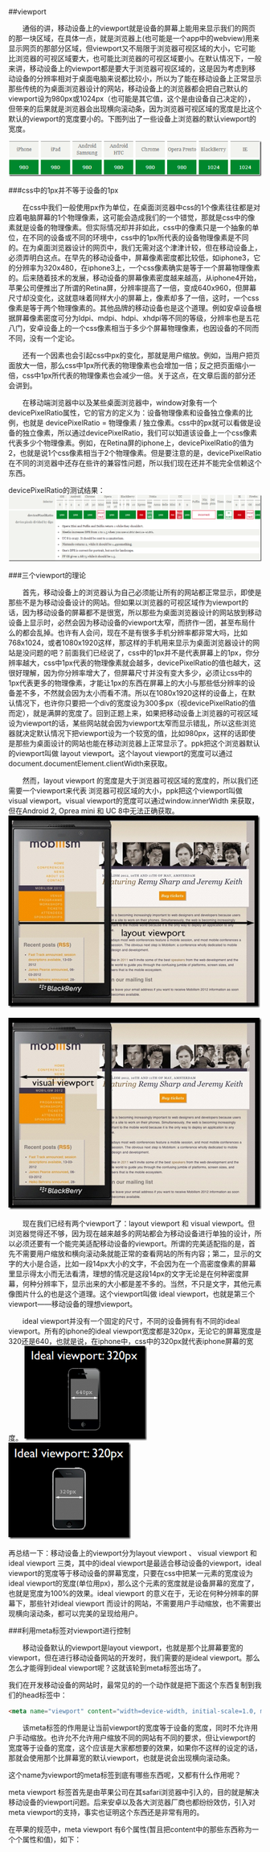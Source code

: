 ##viewport

&emsp;&emsp;通俗的讲，移动设备上的viewport就是设备的屏幕上能用来显示我们的网页的那一块区域，在具体一点，就是浏览器上(也可能是一个app中的webview)用来显示网页的那部分区域，但viewport又不局限于浏览器可视区域的大小，它可能比浏览器的可视区域要大，也可能比浏览器的可视区域要小。在默认情况下，一般来讲，移动设备上的viewport都是要大于浏览器可视区域的，这是因为考虑到移动设备的分辨率相对于桌面电脑来说都比较小，所以为了能在移动设备上正常显示那些传统的为桌面浏览器设计的网站，移动设备上的浏览器都会把自己默认的viewport设为980px或1024px（也可能是其它值，这个是由设备自己决定的），但带来的后果就是浏览器会出现横向滚动条，因为浏览器可视区域的宽度是比这个默认的viewport的宽度要小的。下图列出了一些设备上浏览器的默认viewport的宽度。

![](/assets/300958475557219.png)

###css中的1px并不等于设备的1px

&emsp;&emsp;在css中我们一般使用px作为单位，在桌面浏览器中css的1个像素往往都是对应着电脑屏幕的1个物理像素，这可能会造成我们的一个错觉，那就是css中的像素就是设备的物理像素。但实际情况却并非如此，css中的像素只是一个抽象的单位，在不同的设备或不同的环境中，css中的1px所代表的设备物理像素是不同的。在为桌面浏览器设计的网页中，我们无需对这个津津计较，但在移动设备上，必须弄明白这点。在早先的移动设备中，屏幕像素密度都比较低，如iphone3，它的分辨率为320x480，在iphone3上，一个css像素确实是等于一个屏幕物理像素的。后来随着技术的发展，移动设备的屏幕像素密度越来越高，从iphone4开始，苹果公司便推出了所谓的Retina屏，分辨率提高了一倍，变成640x960，但屏幕尺寸却没变化，这就意味着同样大小的屏幕上，像素却多了一倍，这时，一个css像素是等于两个物理像素的。其他品牌的移动设备也是这个道理。例如安卓设备根据屏幕像素密度可分为ldpi、mdpi、hdpi、xhdpi等不同的等级，分辨率也是五花八门，安卓设备上的一个css像素相当于多少个屏幕物理像素，也因设备的不同而不同，没有一个定论。

&emsp;&emsp;还有一个因素也会引起css中px的变化，那就是用户缩放。例如，当用户把页面放大一倍，那么css中1px所代表的物理像素也会增加一倍；反之把页面缩小一倍，css中1px所代表的物理像素也会减少一倍。关于这点，在文章后面的部分还会讲到。

&emsp;&emsp;在移动端浏览器中以及某些桌面浏览器中，window对象有一个devicePixelRatio属性，它的官方的定义为：设备物理像素和设备独立像素的比例，也就是 devicePixelRatio = 物理像素 / 独立像素。css中的px就可以看做是设备的独立像素，所以通过devicePixelRatio，我们可以知道该设备上一个css像素代表多少个物理像素。例如，在Retina屏的iphone上，devicePixelRatio的值为2，也就是说1个css像素相当于2个物理像素。但是要注意的是，devicePixelRatio在不同的浏览器中还存在些许的兼容性问题，所以我们现在还并不能完全信赖这个东西。

devicePixelRatio的测试结果：
![](/assets/300958496962833.png)

###三个viewport的理论

&emsp;&emsp;首先，移动设备上的浏览器认为自己必须能让所有的网站都正常显示，即使是那些不是为移动设备设计的网站。但如果以浏览器的可视区域作为viewport的话，因为移动设备的屏幕都不是很宽，所以那些为桌面浏览器设计的网站放到移动设备上显示时，必然会因为移动设备的viewport太窄，而挤作一团，甚至布局什么的都会乱掉。也许有人会问，现在不是有很多手机分辨率都非常大吗，比如768x1024，或者1080x1920这样，那这样的手机用来显示为桌面浏览器设计的网站是没问题的吧？前面我们已经说了，css中的1px并不是代表屏幕上的1px，你分辨率越大，css中1px代表的物理像素就会越多，devicePixelRatio的值也越大，这很好理解，因为你分辨率增大了，但屏幕尺寸并没有变大多少，必须让css中的1px代表更多的物理像素，才能让1px的东西在屏幕上的大小与那些低分辨率的设备差不多，不然就会因为太小而看不清。所以在1080x1920这样的设备上，在默认情况下，也许你只要把一个div的宽度设为300多px（视devicePixelRatio的值而定），就是满屏的宽度了。回到正题上来，如果把移动设备上浏览器的可视区域设为viewport的话，某些网站就会因为viewport太窄而显示错乱，所以这些浏览器就决定默认情况下把viewport设为一个较宽的值，比如980px，这样的话即使是那些为桌面设计的网站也能在移动浏览器上正常显示了。ppk把这个浏览器默认的viewport叫做 layout viewport。这个layout viewport的宽度可以通过document.documentElement.clientWidth来获取。

&emsp;&emsp;然而，layout viewport 的宽度是大于浏览器可视区域的宽度的，所以我们还需要一个viewport来代表 浏览器可视区域的大小，ppk把这个viewport叫做 visual viewport。visual viewport的宽度可以通过window.innerWidth 来获取，但在Android 2, Oprea mini 和 UC 8中无法正确获取。
![](/assets/300958521655944.png)&emsp;&emsp;![](/assets/300958547434256.png)

&emsp;&emsp;现在我们已经有两个viewport了：layout viewport 和 visual viewport。但浏览器觉得还不够，因为现在越来越多的网站都会为移动设备进行单独的设计，所以必须还要有一个能完美适配移动设备的viewport。所谓的完美适配指的是，首先不需要用户缩放和横向滚动条就能正常的查看网站的所有内容；第二，显示的文字的大小是合适，比如一段14px大小的文字，不会因为在一个高密度像素的屏幕里显示得太小而无法看清，理想的情况是这段14px的文字无论是在何种密度屏幕，何种分辨率下，显示出来的大小都是差不多的。当然，不只是文字，其他元素像图片什么的也是这个道理。这个viewport叫做 ideal viewport，也就是第三个viewport——移动设备的理想viewport。

&emsp;&emsp;ideal viewport并没有一个固定的尺寸，不同的设备拥有有不同的ideal viewport。所有的iphone的ideal viewport宽度都是320px，无论它的屏幕宽度是320还是640，也就是说，在iphone中，css中的320px就代表iphone屏幕的宽度。
![](/assets/300958570879340.png)&emsp;&emsp;![](/assets/300958563683726.png)

再总结一下：移动设备上的viewport分为layout viewport  、 visual viewport   和 ideal viewport  三类，其中的ideal viewport是最适合移动设备的viewport，ideal viewport的宽度等于移动设备的屏幕宽度，只要在css中把某一元素的宽度设为ideal viewport的宽度(单位用px)，那么这个元素的宽度就是设备屏幕的宽度了，也就是宽度为100%的效果。ideal viewport 的意义在于，无论在何种分辨率的屏幕下，那些针对ideal viewport 而设计的网站，不需要用户手动缩放，也不需要出现横向滚动条，都可以完美的呈现给用户。

###利用meta标签对viewport进行控制

&emsp;&emsp;移动设备默认的viewport是layout viewport，也就是那个比屏幕要宽的viewport，但在进行移动设备网站的开发时，我们需要的是ideal viewport。那么怎么才能得到ideal viewport呢？这就该轮到meta标签出场了。

我们在开发移动设备的网站时，最常见的的一个动作就是把下面这个东西复制到我们的head标签中：
```html
<meta name="viewport" content="width=device-width, initial-scale=1.0, maximum-scale=1.0, user-scalable=0">
```

&emsp;&emsp;该meta标签的作用是让当前viewport的宽度等于设备的宽度，同时不允许用户手动缩放。也许允不允许用户缩放不同的网站有不同的要求，但让viewport的宽度等于设备的宽度，这个应该是大家都想要的效果，如果你不这样的设定的话，那就会使用那个比屏幕宽的默认viewport，也就是说会出现横向滚动条。

这个name为viewport的meta标签到底有哪些东西呢，又都有什么作用呢？

meta viewport 标签首先是由苹果公司在其safari浏览器中引入的，目的就是解决移动设备的viewport问题。后来安卓以及各大浏览器厂商也都纷纷效仿，引入对meta viewport的支持，事实也证明这个东西还是非常有用的。

在苹果的规范中，meta viewport 有6个属性(暂且把content中的那些东西称为一个个属性和值)，如下：

